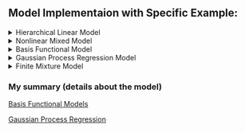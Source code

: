## Model Implementaion with Specific Example:

<details>
<summary>Hierarchical Linear Model</summary>

### Model
- $y_j \sim \mathbb{R}^{n_j}$ : observation vector
- $X_j \sim \mathbb{R}^{n_j \times d}$ : design matrix 
- $\beta_j\in \mathbb{R}^d$ : subject-specific random effects
- $j=1, \ldots, m$ : subject index

$$y_j \sim \text{N}_{n_j}(X_j\beta_j,\ \sigma^2I_{n_j})\\
\beta_j \sim \text{N}_d(\mu_\beta,\ \sigma_\beta)$$

where $\sigma^2>0$, $\mu_\beta \in \mathbb{R}^d$, and $\Sigma_\beta \in \mathbb{R}^{d\times d}$ (positive definite)

### Priors
$$\mu_\beta \sim \text{N}_d(\xi,\ \Omega),\\

\sigma^2 \sim \text{Inv-}\chi^2(\nu,\ \tau^2),\\

\Sigma_\beta \sim \text{Inv-Wishart}_\rho(\Psi^{-1})$$



</details>


<details>
<summary>Nonlinear Mixed Model </summary>

### Model 
$$y_{ij} = \frac{\beta_1 + u_i}{1+\exp\left\{-(\text{AGE}_{ij} - \beta_2)/\beta_3 \right\}}\\
u_i \sim \text{N}(0,\ \tau^2),\\
\epsilon_{ij} \sim \text{N}(0,\ \sigma^2)$$

### Priors
$$p(\tau)\propto 1$$



</details>


<details>
<summary>Basis Functional Model </summary>

### Model 
$$y_i = \sin^3(2\pi x_i^3) + \epsilon_i,\\
\epsilon_i \sim \text{N}(0,\ 0.1^2)$$
Let $x_i = (2i-1)/1000,\ i=1, \ldots, n$ with $n=500$

(a) Use **truncated power basis** with fixed $L=11$ interior uniform knots

(b) Use **polynomial radial basis** with fixed $L=11$ interior uniform knots

(c) Use **B-Spline basis** with fixed $L=11$ interior uniform knots

(d) Use **B-Spline basis** with $L\sim \text{Pois}(1)$, put the $g$-prior on the coefficents $\beta_H$ with $g=n, 



</details>

<details>
<summary>Gaussian Process Regression Model </summary>

### Model 
$$y_i = \mu(x_i) + \epsilon_i,\\
\epsilon_i \sim \text{N}(0,\ \sigma^2)$$
where $x_i \in \mathbb{R}^p$

### Priors
$$\mu \sim \text{GP}(0,\ k),\\

k(x,\ x') = \tau^2 \exp\left(-\frac{(x-x')^2}{l^2} \right),\\

\log(\sigma^2) \propto 1$$


### Posteior distribution
$$\begin{pmatrix} y \\ \bar{\mu} \\ \tilde{\mu} \end{pmatrix} |\ \sigma^2\sim \text{N}_{2n+m}\left(0,\ \begin{pmatrix} K(x,x)+\sigma^2I_n & K(x,x) & K(x, \tilde{x}) \\ K(x,x) & K(x,x) & K(x, \tilde{x}) \\ K(x, \tilde{x}) & K(x, \tilde{x}) & K(\tilde{x}, \tilde{x}) \end{pmatrix}\right)
$$

derive image

</details>


<details>

<summary>Finite Mixture Model </summary>

### Model 
Univariate location-scale mixture of Gaussians
$$y_i\, |\, z_i \sim \text{N}(\mu_{z_i},\ \tau_{z_i}^2)\\
\text{P}(z_i=h) = \pi_h, \quad i=1, \ldots, n$$

### Priors
$$(\pi_1,\ldots, \pi_H)\sim \text{Dirichlet}(a,\ldots, a),\\
\mu_h\,|\,\tau_h^2 \sim \text{N}(\mu_0,\ \kappa \tau_h^2),\\
\tau_h^2 \sim \text{Inv-Gamma}(a_\tau,\ b_\tau),\quad h=1, \ldots, H$$

</details>


### My summary (details about the model)
[Basis Functional Models](https://www.notion.so/CH20-Basis-Functional-Model-185b7c93b7cc41d8aceecd66caf906a4)

[Gaussian Process Regression](https://www.notion.so/CH21-Gaussian-Process-Models-bd6f9e86ec9d4060960e138ff57fda0d)


